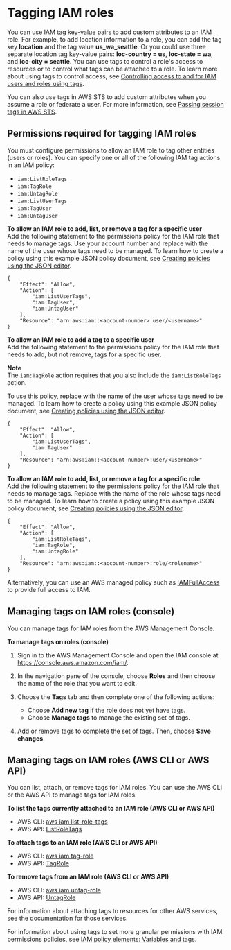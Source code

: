 # Tagging IAM roles<a name="id_tags_roles"></a>

You can use IAM tag key\-value pairs to add custom attributes to an IAM role\. For example, to add location information to a role, you can add the tag key **location** and the tag value **us\_wa\_seattle**\. Or you could use three separate location tag key\-value pairs: **loc\-country = us**, **loc\-state = wa**, and **loc\-city = seattle**\. You can use tags to control a role's access to resources or to control what tags can be attached to a role\. To learn more about using tags to control access, see [Controlling access to and for IAM users and roles using tags](access_iam-tags.md)\.

You can also use tags in AWS STS to add custom attributes when you assume a role or federate a user\. For more information, see [Passing session tags in AWS STS](id_session-tags.md)\.

## Permissions required for tagging IAM roles<a name="id_tags_roles_permissions"></a>

You must configure permissions to allow an IAM role to tag other entities \(users or roles\)\. You can specify one or all of the following IAM tag actions in an IAM policy:
+ `iam:ListRoleTags`
+ `iam:TagRole`
+ `iam:UntagRole`
+ `iam:ListUserTags`
+ `iam:TagUser`
+ `iam:UntagUser`

**To allow an IAM role to add, list, or remove a tag for a specific user**  
Add the following statement to the permissions policy for the IAM role that needs to manage tags\. Use your account number and replace *<username>* with the name of the user whose tags need to be managed\. To learn how to create a policy using this example JSON policy document, see [Creating policies using the JSON editor](access_policies_create-console.md#access_policies_create-json-editor)\.

```
{
    "Effect": "Allow",
    "Action": [
        "iam:ListUserTags",
        "iam:TagUser",
        "iam:UntagUser"
    ],
    "Resource": "arn:aws:iam::<account-number>:user/<username>"
}
```

**To allow an IAM role to add a tag to a specific user**  
Add the following statement to the permissions policy for the IAM role that needs to add, but not remove, tags for a specific user\.

**Note**  
The `iam:TagRole` action requires that you also include the `iam:ListRoleTags` action\.

To use this policy, replace *<username>* with the name of the user whose tags need to be managed\. To learn how to create a policy using this example JSON policy document, see [Creating policies using the JSON editor](access_policies_create-console.md#access_policies_create-json-editor)\.

```
{
    "Effect": "Allow",
    "Action": [
        "iam:ListUserTags",
        "iam:TagUser"
    ],
    "Resource": "arn:aws:iam::<account-number>:user/<username>"
}
```

**To allow an IAM role to add, list, or remove a tag for a specific role**  
Add the following statement to the permissions policy for the IAM role that needs to manage tags\. Replace *<rolename>* with the name of the role whose tags need to be managed\. To learn how to create a policy using this example JSON policy document, see [Creating policies using the JSON editor](access_policies_create-console.md#access_policies_create-json-editor)\.

```
{
    "Effect": "Allow",
    "Action": [
        "iam:ListRoleTags",
        "iam:TagRole",
        "iam:UntagRole"
    ],
    "Resource": "arn:aws:iam::<account-number>:role/<rolename>"
}
```

Alternatively, you can use an AWS managed policy such as [IAMFullAccess](https://console.aws.amazon.com/iam/home#policies/arn:aws:iam::aws:policy/IAMFullAccess) to provide full access to IAM\.

## Managing tags on IAM roles \(console\)<a name="id_tags_roles_procs-console"></a>

You can manage tags for IAM roles from the AWS Management Console\.

**To manage tags on roles \(console\)**

1. Sign in to the AWS Management Console and open the IAM console at [https://console\.aws\.amazon\.com/iam/](https://console.aws.amazon.com/iam/)\.

1. In the navigation pane of the console, choose **Roles** and then choose the name of the role that you want to edit\.

1. Choose the **Tags** tab and then complete one of the following actions:
   + Choose **Add new tag** if the role does not yet have tags\.
   + Choose **Manage tags** to manage the existing set of tags\.

1. Add or remove tags to complete the set of tags\. Then, choose **Save changes**\.

## Managing tags on IAM roles \(AWS CLI or AWS API\)<a name="id_tags_roles_procs-cli-api"></a>

You can list, attach, or remove tags for IAM roles\. You can use the AWS CLI or the AWS API to manage tags for IAM roles\.

**To list the tags currently attached to an IAM role \(AWS CLI or AWS API\)**
+ AWS CLI: [aws iam list\-role\-tags](https://docs.aws.amazon.com/cli/latest/reference/iam/list-role-tags.html)
+ AWS API: [ListRoleTags](https://docs.aws.amazon.com/IAM/latest/APIReference/API_ListRoleTags.html)

**To attach tags to an IAM role \(AWS CLI or AWS API\)**
+ AWS CLI: [aws iam tag\-role](https://docs.aws.amazon.com/cli/latest/reference/iam/tag-role.html)
+ AWS API: [TagRole](https://docs.aws.amazon.com/IAM/latest/APIReference/API_TagRole.html)

**To remove tags from an IAM role \(AWS CLI or AWS API\)**
+ AWS CLI: [aws iam untag\-role](https://docs.aws.amazon.com/cli/latest/reference/iam/untag-role.html)
+ AWS API: [UntagRole](https://docs.aws.amazon.com/IAM/latest/APIReference/API_UntagRole.html)

For information about attaching tags to resources for other AWS services, see the documentation for those services\. 

For information about using tags to set more granular permissions with IAM permissions policies, see [IAM policy elements: Variables and tags](reference_policies_variables.md)\.
